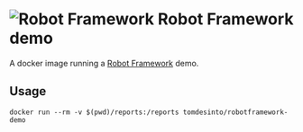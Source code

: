 ![Robot Framework][logo] Robot Framework demo
=============================================

A docker image running a [Robot Framework][website] demo.



Usage
-----

    docker run --rm -v $(pwd)/reports:/reports tomdesinto/robotframework-demo


[website]: http://robotframework.org/
[logo]: https://secure.gravatar.com/avatar/128385b43b0e72869bbfaa34032d0bc2